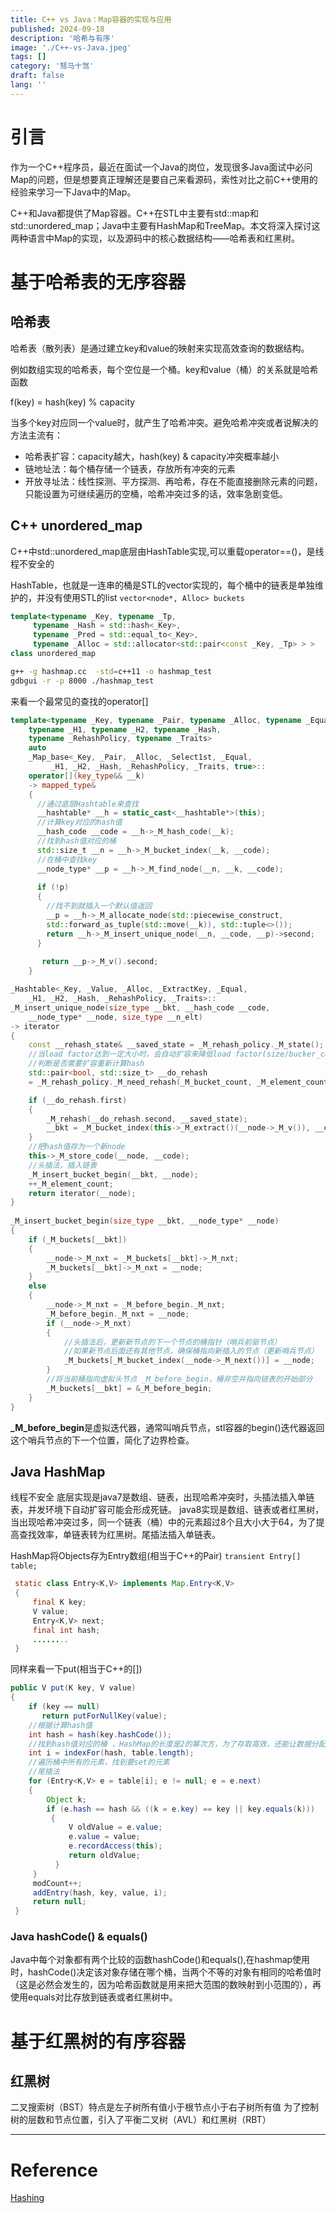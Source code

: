 ```yaml
---
title: C++ vs Java：Map容器的实现与应用
published: 2024-09-18
description: '哈希与有序'
image: './C++-vs-Java.jpeg'
tags: []
category: '驽马十驾'
draft: false 
lang: ''
---
```

# 引言
作为一个C++程序员，最近在面试一个Java的岗位，发现很多Java面试中必问Map的问题，但是想要真正理解还是要自己来看源码，索性对比之前C++使用的经验来学习一下Java中的Map。

C++和Java都提供了Map容器。C++在STL中主要有std::map和std::unordered_map；Java中主要有HashMap和TreeMap。本文将深入探讨这两种语言中Map的实现，以及源码中的核心数据结构——哈希表和红黑树。

# 基于哈希表的无序容器
## 哈希表
哈希表（散列表）是通过建立key和value的映射来实现高效查询的数据结构。

例如数组实现的哈希表，每个空位是一个桶。key和value（桶）的关系就是哈希函数

f(key) = hash(key) % capacity

当多个key对应同一个value时，就产生了哈希冲突。避免哈希冲突或者说解决的方法主流有：
- 哈希表扩容：capacity越大，hash(key) & capacity冲突概率越小
- 链地址法：每个桶存储一个链表，存放所有冲突的元素
- 开放寻址法：线性探测、平方探测、再哈希，存在不能直接删除元素的问题，只能设置为可继续遍历的空桶，哈希冲突过多的话，效率急剧变低。

## C++ unordered_map
C++中std::unordered_map底层由HashTable实现,可以重载operator==()，是线程不安全的

HashTable，也就是一连串的桶是STL的vector实现的，每个桶中的链表是单独维护的，并没有使用STL的list
`vector<node*, Alloc> buckets`
```cpp
template<typename _Key, typename _Tp,
	 typename _Hash = std::hash<_Key>,
	 typename _Pred = std::equal_to<_Key>,
	 typename _Alloc = std::allocator<std::pair<const _Key, _Tp> > >
class unordered_map
```
```bash
g++ -g hashmap.cc  -std=c++11 -o hashmap_test
gdbgui -r -p 8000 ./hashmap_test
```
来看一个最常见的查找的operator[]
```cpp
template<typename _Key, typename _Pair, typename _Alloc, typename _Equal,
	typename _H1, typename _H2, typename _Hash,
	typename _RehashPolicy, typename _Traits>
	auto
	_Map_base<_Key, _Pair, _Alloc, _Select1st, _Equal,
	     _H1, _H2, _Hash, _RehashPolicy, _Traits, true>::
	operator[](key_type&& __k)
	-> mapped_type&
    {
      //通过底层Hashtable来查找
      __hashtable* __h = static_cast<__hashtable*>(this);
      //计算key对应的hash值
      __hash_code __code = __h->_M_hash_code(__k);
      //找到hash值对应的桶
      std::size_t __n = __h->_M_bucket_index(__k, __code);
      //在桶中查找key
      __node_type* __p = __h->_M_find_node(__n, __k, __code);
 
      if (!p)
      {
        //找不到就插入一个默认值返回
		__p = __h->_M_allocate_node(std::piecewise_construct,
		std::forward_as_tuple(std::move(__k)), std::tuple<>());
		return __h->_M_insert_unique_node(__n, __code, __p)->second;
      }
    
       return __p->_M_v().second;
    }
```

```cpp
_Hashtable<_Key, _Value, _Alloc, _ExtractKey, _Equal,
	_H1, _H2, _Hash, _RehashPolicy, _Traits>::
_M_insert_unique_node(size_type __bkt, __hash_code __code,
	__node_type* __node, size_type __n_elt)
-> iterator
{
    const __rehash_state& __saved_state = _M_rehash_policy._M_state(); //return _M_next_resize;
    //当load factor达到一定大小时，会自动扩容来降低load factor(size/bucker_count)
    //判断是否需要扩容重新计算hash
    std::pair<bool, std::size_t> __do_rehash
    = _M_rehash_policy._M_need_rehash(_M_bucket_count, _M_element_count, __n_elt);

    if (__do_rehash.first)
    {
        _M_rehash(__do_rehash.second, __saved_state);
        __bkt = _M_bucket_index(this->_M_extract()(__node->_M_v()), __code);
    }
    //把hash值存为一个新node
    this->_M_store_code(__node, __code);
    //头插法，插入链表
    _M_insert_bucket_begin(__bkt, __node);
    ++_M_element_count;
    return iterator(__node);
}
 
_M_insert_bucket_begin(size_type __bkt, __node_type* __node)
{
    if (_M_buckets[__bkt])
    {
        __node->_M_nxt = _M_buckets[__bkt]->_M_nxt;
        _M_buckets[__bkt]->_M_nxt = __node;
    }
    else
    {
        __node->_M_nxt = _M_before_begin._M_nxt;
        _M_before_begin._M_nxt = __node;
        if (__node->_M_nxt)
        {
            //头插法后，更新新节点的下一个节点的桶指针（哨兵前驱节点）
            //如果新节点后面还有其他节点，确保桶指向新插入的节点（更新哨兵节点）
            _M_buckets[_M_bucket_index(__node->_M_next())] = __node;
        }
        //将当前桶指向虚拟头节点 _M_before_begin，桶非空并指向链表的开始部分
        _M_buckets[__bkt] = &_M_before_begin;
    }
}
```
**_M_before_begin**是虚拟迭代器，通常叫哨兵节点，stl容器的begin()迭代器返回这个哨兵节点的下一个位置，简化了边界检查。

## Java HashMap
线程不安全
底层实现是java7是数组、链表，出现哈希冲突时，头插法插入单链表，并发环境下自动扩容可能会形成死链。
java8实现是数组、链表或者红黑树，当出现哈希冲突过多，同一个链表（桶）中的元素超过8个且大小大于64，为了提高查找效率，单链表转为红黑树。尾插法插入单链表。

HashMap将Objects存为Entry数组(相当于C++的Pair)
`transient Entry[] table;`
```java
 static class Entry<K,V> implements Map.Entry<K,V> 
 {
     final K key;
     V value;
     Entry<K,V> next;
     final int hash;
     ........
 }
```

同样来看一下put(相当于C++的[])
```java
public V put(K key, V value) 
{
    if (key == null)
       return putForNullKey(value);
    //根据计算hash值
    int hash = hash(key.hashCode());
    //找到hash值对应的桶 ，HashMap的长度是2的幂次方，为了存取高效，还能让数据分配更均匀，减少碰撞
    int i = indexFor(hash, table.length);
    //遍历桶中所有的元素，找到要set的元素
    //尾插法
    for (Entry<K,V> e = table[i]; e != null; e = e.next) 
    {
        Object k;
        if (e.hash == hash && ((k = e.key) == key || key.equals(k))) 
         {
             V oldValue = e.value;
             e.value = value;
             e.recordAccess(this);
             return oldValue;
          }
     }
     modCount++;
     addEntry(hash, key, value, i);
     return null;
 }
```

### Java hashCode() & equals()
Java中每个对象都有两个比较的函数hashCode()和equals(),在hashmap使用时，hashCode()决定该对象存储在哪个桶，当两个不等的对象有相同的哈希值时（这是必然会发生的，因为哈希函数就是用来把大范围的数映射到小范围的），再使用equals对比存放到链表或者红黑树中。

# 基于红黑树的有序容器

## 红黑树
二叉搜索树（BST）特点是左子树所有值小于根节点小于右子树所有值
为了控制树的层数和节点位置，引入了平衡二叉树（AVL）和红黑树（RBT）
















---
# Reference
[Hashing](https://samwho.dev/hashing/)

